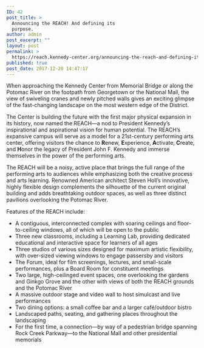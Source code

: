 ```yaml
---
ID: 42
post_title: >
  Announcing the REACH! And defining its
  purpose.
author: admin
post_excerpt: ""
layout: post
permalink: >
  https://reach.kennedy-center.org/announcing-the-reach-and-defining-its-purpose-2/
published: true
post_date: 2017-12-20 14:47:17
---
```

<!-- wp:paragraph -->
<p>When approaching the Kennedy Center from Memorial  Bridge or along the Potomac River on the footpath from Georgetown or the  National Mall, the view of swiveling cranes and newly pitched walls gives an  exciting glimpse of the fast-changing landscape on the most western edge of the  District. </p>
<!-- /wp:paragraph -->

<!-- wp:paragraph -->
<p>The Center is building the future with the first  major physical expansion in its history, now named the REACH—a nod to President  Kennedy’s inspirational and aspirational vision for human potential. The REACH’s  expansive campus will serve as a model for a 21st-century performing arts  center, offering visitors the chance to <strong>R</strong>enew, <strong>E</strong>xperience, <strong>A</strong>ctivate, <strong>C</strong>reate, and <strong>H</strong>onor the legacy of President John F.  Kennedy and immerse themselves in the power of the performing arts. </p>
<!-- /wp:paragraph -->

<!-- wp:paragraph -->
<p>The REACH will be a noisy, active place that brings  the full range of the performing arts to audiences while emphasizing both the  creative process and arts learning. Renowned American architect Steven Holl’s innovative,  highly flexible design complements the silhouette of the current original  building and adds breathtaking outdoor spaces, as well as three distinct pavilions  overlooking the Potomac River. </p>
<!-- /wp:paragraph -->

<!-- wp:paragraph -->
<p>Features of the REACH include:</p>
<!-- /wp:paragraph -->

<!-- wp:list -->
<ul><li>A contiguous, interconnected complex with soaring  ceilings and floor-to-ceiling windows, all of which will be open to the public</li><li>Three new classrooms, including a Learning Lab,  providing dedicated educational and interactive space for learners of all ages</li><li>Three studios of various sizes designed for maximum  artistic flexibility, with over-sized viewing windows to engage passersby and  visitors </li><li>The Forum, ideal for film screenings, lectures, and small-scale  performances, plus a Board Room for constituent meetings</li><li>Two large, high-ceilinged event spaces, one  overlooking the gardens and Ginkgo Grove and the other with views of both the  REACH grounds and the Potomac River</li><li>A massive outdoor stage and video wall to host  simulcast and live performances </li><li>Two dining options: a small coffee bar and a larger  café/outdoor bistro </li><li>Landscaped paths, seating, and gathering places  throughout the landscaping</li><li>For the first time, a connection—by way of a  pedestrian bridge spanning Rock Creek Parkway—to the National Mall and other  presidential memorials</li></ul>
<!-- /wp:list -->